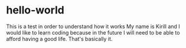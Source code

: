 # hello-world
This is a test in order to understand how it works 
My name is Kirill and I would like to learn coding because in the future I will need to be able to afford having a good life. 
That's basically it. 
